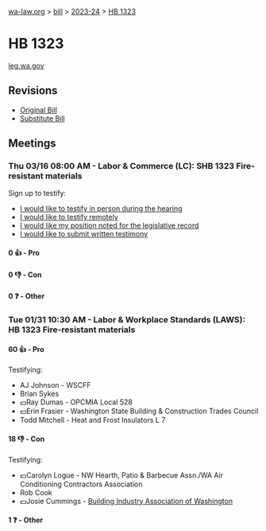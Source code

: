 [wa-law.org](/) > [bill](/bill/) > [2023-24](/bill/2023-24/) > [HB 1323](/bill/2023-24/hb/1323/)

# HB 1323
[leg.wa.gov](https://app.leg.wa.gov/billsummary?BillNumber=1323&Year=2023&Initiative=false)

## Revisions
* [Original Bill](1/)
* [Substitute Bill](S/)

## Meetings
### Thu 03/16 08:00 AM - Labor & Commerce (LC): SHB 1323 Fire-resistant materials
Sign up to testify:
* [I would like to testify in person during the hearing](https://app.leg.wa.gov/csi/Testifier/Add?chamber=House&mId=30982&aId=153150&caId=22157&tId=1)
* [I would like to testify remotely](https://app.leg.wa.gov/csi/Testifier/Add?chamber=House&mId=30982&aId=153150&caId=22157&tId=2)
* [I would like my position noted for the legislative record](https://app.leg.wa.gov/csi/Testifier/Add?chamber=House&mId=30982&aId=153150&caId=22157&tId=3)
* [I would like to submit written testimony](https://app.leg.wa.gov/csi/Testifier/Add?chamber=House&mId=30982&aId=153150&caId=22157&tId=4)

#### 0 👍 - Pro

#### 0 👎 - Con

#### 0 ❓ - Other

### Tue 01/31 10:30 AM - Labor & Workplace Standards (LAWS): HB 1323 Fire-resistant materials
#### 60 👍 - Pro
Testifying:
* AJ Johnson - WSCFF
* Brian Sykes
* 💵Ray Dumas - OPCMIA Local 528
* 💵Erin Frasier - Washington State Building & Construction Trades Council
* Todd Mitchell - Heat and Frost Insulators L 7

#### 18 👎 - Con
Testifying:
* 💵Carolyn Logue - NW Hearth, Patio & Barbecue Assn./WA Air Conditioning Contractors Association
* Rob Cook
* 💵Josie Cummings - [Building Industry Association of Washington](/org/building_industry_association_of_washington/)

#### 1 ❓ - Other
